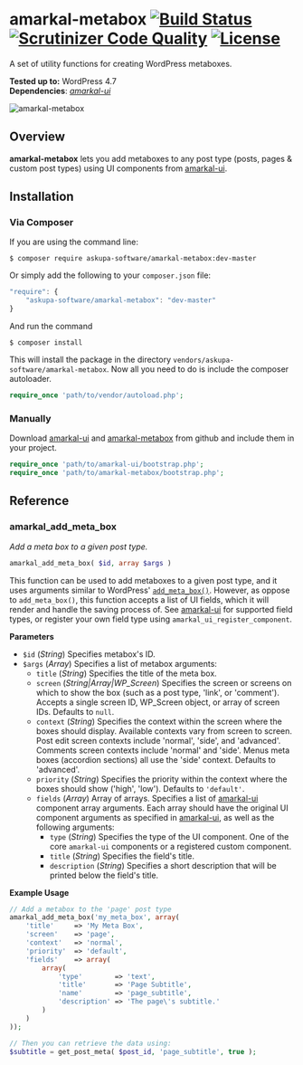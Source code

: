 # amarkal-metabox [![Build Status](https://scrutinizer-ci.com/g/askupasoftware/amarkal-metabox/badges/build.png?b=master)](https://scrutinizer-ci.com/g/askupasoftware/amarkal-metabox/build-status/master) [![Scrutinizer Code Quality](https://scrutinizer-ci.com/g/askupasoftware/amarkal-metabox/badges/quality-score.png?b=master)](https://scrutinizer-ci.com/g/askupasoftware/amarkal-metabox/?branch=master) [![License](https://img.shields.io/badge/license-GPL--3.0%2B-red.svg)](https://raw.githubusercontent.com/askupasoftware/amarkal-metabox/master/LICENSE)
A set of utility functions for creating WordPress metaboxes.

**Tested up to:** WordPress 4.7  
**Dependencies**: *[amarkal-ui](https://github.com/askupasoftware/amarkal-ui)*

![amarkal-metabox](https://askupasoftware.com/wp-content/uploads/2015/04/amarkal-metabox.png)

## Overview
**amarkal-metabox** lets you add metaboxes to any post type (posts, pages & custom post types) using UI components from [amarkal-ui](https://github.com/askupasoftware/amarkal-ui/).

## Installation

### Via Composer

If you are using the command line:  
```
$ composer require askupa-software/amarkal-metabox:dev-master
```

Or simply add the following to your `composer.json` file:
```javascript
"require": {
    "askupa-software/amarkal-metabox": "dev-master"
}
```
And run the command 
```
$ composer install
```

This will install the package in the directory `vendors/askupa-software/amarkal-metabox`.
Now all you need to do is include the composer autoloader.

```php
require_once 'path/to/vendor/autoload.php';
```

### Manually

Download [amarkal-ui](https://github.com/askupasoftware/amarkal-ui/archive/master.zip) and [amarkal-metabox](https://github.com/askupasoftware/amarkal-metabox/archive/master.zip) from github and include them in your project.

```php
require_once 'path/to/amarkal-ui/bootstrap.php';
require_once 'path/to/amarkal-metabox/bootstrap.php';
```

## Reference

### amarkal_add_meta_box
*Add a meta box to a given post type.*
```php
amarkal_add_meta_box( $id, array $args )
```
This function can be used to add metaboxes to a given post type, and it uses arguments similar to WordPress' [`add_meta_box()`](https://developer.wordpress.org/reference/functions/add_meta_box/). However, as oppose to `add_meta_box()`, this function accepts a list of UI fields, which it will render and handle the saving process of. See [amarkal-ui](https://github.com/askupasoftware/amarkal-ui/) for supported field types, or register your own field type using `amarkal_ui_register_component`.

**Parameters**  
* `$id` (*String*) Specifies metabox's ID.
* `$args` (*Array*)  Specifies a list of metabox arguments:
  * `title` (*String*)  Specifies the title of the meta box.
  * `screen` (*String|Array|WP_Screen*) Specifies the screen or screens on which to show the box (such as a post type, 'link', or 'comment'). Accepts a single screen ID, WP_Screen object, or array of screen IDs. Defaults to `null`.
  * `context` (*String*) Specifies the context within the screen where the boxes should display. Available contexts vary from screen to screen. Post edit screen contexts include 'normal', 'side', and 'advanced'. Comments screen contexts include 'normal' and 'side'. Menus meta boxes (accordion sections) all use the 'side' context. Defaults to 'advanced'.
  * `priority` (*String*) Specifies the priority within the context where the boxes should show ('high', 'low'). Defaults to `'default'`.
  * `fields` (*Array*) Array of arrays. Specifies a list of [amarkal-ui](https://github.com/askupasoftware/amarkal-ui) component array arguments. Each array should have the original UI component arguments as specified in [amarkal-ui](https://github.com/askupasoftware/amarkal-ui), as well as the following arguments:
    * `type` (*String*) Specifies the type of the UI component. One of the core `amarkal-ui` components or a registered custom component.
    * `title` (*String*) Specifies the field's title.
    * `description` (*String*) Specifies a short description that will be printed below the field's title.

**Example Usage**
```php
// Add a metabox to the 'page' post type
amarkal_add_meta_box('my_meta_box', array(
    'title'     => 'My Meta Box',
    'screen'    => 'page',
    'context'   => 'normal',
    'priority'  => 'default',
    'fields'    => array(
    	array(
            'type'        => 'text',
            'title'       => 'Page Subtitle',
            'name'        => 'page_subtitle',
            'description' => 'The page\'s subtitle.'
        )
    )
));

// Then you can retrieve the data using:
$subtitle = get_post_meta( $post_id, 'page_subtitle', true );
```
